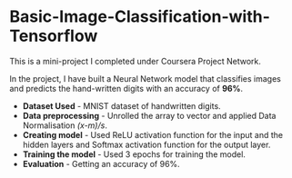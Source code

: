 # Basic-Image-Classification-with-Tensorflow

This is a mini-project I completed under Coursera Project Network. 

In the project, I have built a Neural Network model that classifies images and predicts the hand-written digits with an accuracy of <b>96%</b>. 

<ul>
  <li><b>Dataset Used</b> - MNIST dataset of handwritten digits.</li>
  <li><b>Data preprocessing</b> - Unrolled the array to vector and applied Data Normalisation <i>(x-m)/s</i>.</li>
  <li><b>Creating model</b> - Used ReLU activation function for the input and the hidden layers and Softmax activation function for the output layer.</li>
  <li><b>Training the model</b> - Used 3 epochs for training the model.</li>
  <li><b>Evaluation</b> - Getting an accuracy of 96%.</li>

